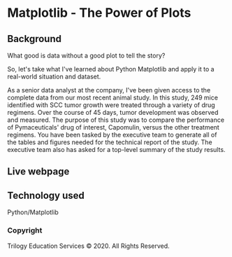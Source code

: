 # Matplotlib - The Power of Plots

## Background

What good is data without a good plot to tell the story?

So, let's take what I've learned about Python Matplotlib and apply it to a real-world situation and dataset.

As a senior data analyst at the company, I've been given access to the complete data from our most recent animal study. In this study, 249 mice identified with SCC tumor growth were treated through a variety of drug regimens. Over the course of 45 days, tumor development was observed and measured. The purpose of this study was to compare the performance of Pymaceuticals' drug of interest, Capomulin, versus the other treatment regimens. You have been tasked by the executive team to generate all of the tables and figures needed for the technical report of the study. The executive team also has asked for a top-level summary of the study results.

## Live webpage


## Technology used
Python/Matplotlib

### Copyright

Trilogy Education Services © 2020. All Rights Reserved.
